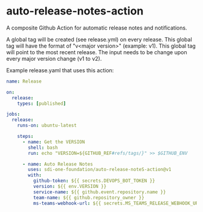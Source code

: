 # auto-release-notes-action
A composite Github Action for automatic release notes and notifications.

A global tag will be created (see release.yml) on every release.  This global tag will have the format of "v\<major version\>" (example: v1).  This global tag will point to the most recent release.  The input needs to be change upon every major version change (v1 to v2).

Example release.yaml that uses this action:

```yaml
name: Release

on:
  release:
    types: [published]

jobs:
  release:
    runs-on: ubuntu-latest

    steps:
      - name: Get the VERSION
        shell: bash
        run: echo "VERSION=${GITHUB_REF#refs/tags/}" >> $GITHUB_ENV

      - name: Auto Release Notes
        uses: sdi-one-foundation/auto-release-noteS-action@v1
        with:
          github-token: ${{ secrets.DEVOPS_BOT_TOKEN }}
          version: ${{ env.VERSION }}
          service-name: ${{ github.event.repository.name }}
          team-name: ${{ github.repository_owner }}
          ms-teams-webhook-url: ${{ secrets.MS_TEAMS_RELEASE_WEBHOOK_URL }}
```
